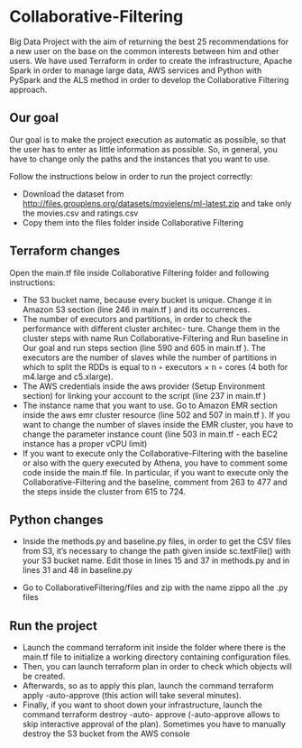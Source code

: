 # Collaborative-Filtering
Big Data Project with the aim of returning the best 25 recommendations for a new user on the base on the common interests between him and other users. We have used Terraform in order to create the infrastructure, Apache Spark in order to manage large data, AWS services and Python with PySpark and the ALS method in order to develop the Collaborative Filtering approach.

## Our goal
Our goal is to make the project execution as automatic as possible, so that the user has to enter as little information as possible. So, in general, you have to change only the paths and the instances that you want to use. 

Follow the instructions below in order to run the project correctly:
* Download the dataset from http://files.grouplens.org/datasets/movielens/ml-latest.zip and take only the movies.csv and ratings.csv
* Copy them into the files folder inside Collaborative Filtering

## Terraform changes
Open the main.tf file inside Collaborative Filtering folder and following instructions:
* The S3 bucket name, because every bucket is unique. Change it in Amazon S3 section (line 246 in main.tf )
and its occurrences.
* The number of executors and partitions, in order to check the performance with different cluster architec-
ture. Change them in the cluster steps with name Run Collaborative-Filtering and Run baseline in Our
goal and run steps section (line 590 and 605 in main.tf ). The executors are the number of slaves while the
number of partitions in which to split the RDDs is equal to n ◦ executors × n ◦ cores (4 both for m4.large
and c5.xlarge).
* The AWS credentials inside the aws provider (Setup Environment section) for linking your account to the
script (line 237 in main.tf )
* The instance name that you want to use. Go to Amazon EMR section inside the aws emr cluster resource
(line 502 and 507 in main.tf ). If you want to change the number of slaves inside the EMR cluster, you
have to change the parameter instance count (line 503 in main.tf - each EC2 instance has a proper vCPU
limit)
* If you want to execute only the Collaborative-Filtering with the baseline or also with the query executed
by Athena, you have to comment some code inside the main.tf file. In particular, if you want to execute
only the Collaborative-Filtering and the baseline, comment from 263 to 477 and the steps inside the cluster
from 615 to 724.

## Python changes
* Inside the methods.py and baseline.py files, in order to get the CSV files from S3, it’s necessary to change
the path given inside sc.textFile() with your S3 bucket name. Edit those in lines 15 and 37 in methods.py
and in lines 31 and 48 in baseline.py


* Go to CollaborativeFiltering/files and zip with the name zippo all the .py files 

## Run the project
* Launch the command terraform init inside the folder where there is the main.tf file to initialize a working directory containing
configuration files.
* Then, you can launch terraform plan in order to check which objects will be created.
* Afterwards, so as to apply this plan, launch the command terraform apply -auto-approve (this action will
take several minutes).
* Finally, if you want to shoot down your infrastructure, launch the command terraform destroy -auto-
approve (-auto-approve allows to skip interactive approval of the plan). Sometimes you have to manually
destroy the S3 bucket from the AWS console
